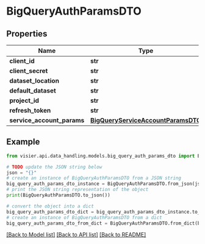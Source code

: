 # BigQueryAuthParamsDTO


## Properties

Name | Type | Description | Notes
------------ | ------------- | ------------- | -------------
**client_id** | **str** |  | [optional] 
**client_secret** | **str** |  | [optional] 
**dataset_location** | **str** |  | [optional] 
**default_dataset** | **str** |  | [optional] 
**project_id** | **str** |  | [optional] 
**refresh_token** | **str** |  | [optional] 
**service_account_params** | [**BigQueryServiceAccountParamsDTO**](BigQueryServiceAccountParamsDTO.md) |  | [optional] 

## Example

```python
from visier.api.data_handling.models.big_query_auth_params_dto import BigQueryAuthParamsDTO

# TODO update the JSON string below
json = "{}"
# create an instance of BigQueryAuthParamsDTO from a JSON string
big_query_auth_params_dto_instance = BigQueryAuthParamsDTO.from_json(json)
# print the JSON string representation of the object
print(BigQueryAuthParamsDTO.to_json())

# convert the object into a dict
big_query_auth_params_dto_dict = big_query_auth_params_dto_instance.to_dict()
# create an instance of BigQueryAuthParamsDTO from a dict
big_query_auth_params_dto_from_dict = BigQueryAuthParamsDTO.from_dict(big_query_auth_params_dto_dict)
```
[[Back to Model list]](../README.md#documentation-for-models) [[Back to API list]](../README.md#documentation-for-api-endpoints) [[Back to README]](../README.md)


